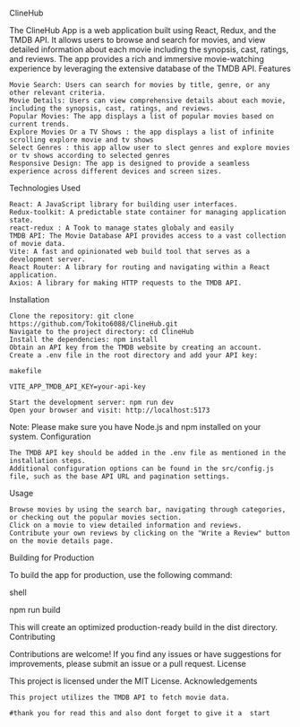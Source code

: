 ClineHub

The ClineHub App is a web application built using React, Redux, and the TMDB API. It allows users to browse and search for movies, and view detailed information about each movie including the synopsis, cast, ratings, and reviews. The app provides a rich and immersive movie-watching experience by leveraging the extensive database of the TMDB API.
Features

    Movie Search: Users can search for movies by title, genre, or any other relevant criteria.
    Movie Details: Users can view comprehensive details about each movie, including the synopsis, cast, ratings, and reviews.
    Popular Movies: The app displays a list of popular movies based on current trends.
    Explore Movies Or a TV Shows : the app displays a list of infinite scrolling explore movie and tv shows
    Select Genres : this app allow user to slect genres and explore movies or tv shows according to selected genres
    Responsive Design: The app is designed to provide a seamless experience across different devices and screen sizes.

Technologies Used

    React: A JavaScript library for building user interfaces.
    Redux-toolkit: A predictable state container for managing application state.
    react-redux : A Took to manage states globaly and easily
    TMDB API: The Movie Database API provides access to a vast collection of movie data.
    Vite: A fast and opinionated web build tool that serves as a development server.
    React Router: A library for routing and navigating within a React application.
    Axios: A library for making HTTP requests to the TMDB API.

Installation

    Clone the repository: git clone https://github.com/Tokito6088/ClineHub.git
    Navigate to the project directory: cd ClineHub
    Install the dependencies: npm install
    Obtain an API key from the TMDB website by creating an account.
    Create a .env file in the root directory and add your API key:

    makefile

    VITE_APP_TMDB_API_KEY=your-api-key

    Start the development server: npm run dev
    Open your browser and visit: http://localhost:5173

Note: Please make sure you have Node.js and npm installed on your system.
Configuration

    The TMDB API key should be added in the .env file as mentioned in the installation steps.
    Additional configuration options can be found in the src/config.js file, such as the base API URL and pagination settings.

Usage

    Browse movies by using the search bar, navigating through categories, or checking out the popular movies section.
    Click on a movie to view detailed information and reviews.
    Contribute your own reviews by clicking on the "Write a Review" button on the movie details page.

Building for Production

To build the app for production, use the following command:

shell

npm run build

This will create an optimized production-ready build in the dist directory.
Contributing

Contributions are welcome! If you find any issues or have suggestions for improvements, please submit an issue or a pull request.
License

This project is licensed under the MIT License.
Acknowledgements

    This project utilizes the TMDB API to fetch movie data.

    #thank you for read this and also dont forget to give it a  start
